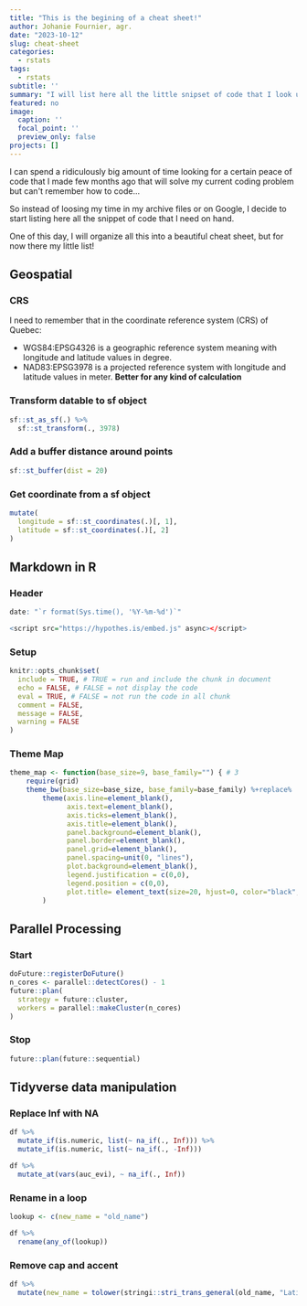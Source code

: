 ```yaml
---
title: "This is the begining of a cheat sheet!"
author: Johanie Fournier, agr. 
date: "2023-10-12"
slug: cheat-sheet
categories:
  - rstats
tags:
  - rstats
subtitle: ''
summary: "I will list here all the little snipset of code that I look up all the time."
featured: no
image:
  caption: ''
  focal_point: ''
  preview_only: false
projects: []
---
```




I can spend a ridiculously big amount of time looking for a certain peace of code that I made few months ago that will solve my current coding problem but can't remember how to code...

So instead of loosing my time in my archive files or on Google, I decide to start listing here all the snippet of code that I need on hand.

One of this day, I will organize all this into a beautiful cheat sheet, but for now there my little list!

## Geospatial

### CRS
I need to remember that in the coordinate reference system (CRS) of Quebec:
* WGS84:EPSG4326 is a geographic reference system meaning with longitude and latitude values in degree.
* NAD83:EPSG3978 is a projected reference system with longitude and latitude values in meter. **Better for any kind of calculation**

### Transform datable to sf object

```r
sf::st_as_sf(.) %>%
  sf::st_transform(., 3978)
```

### Add a buffer distance around points

```r
sf::st_buffer(dist = 20)
```

### Get coordinate from a sf object

```r
mutate(
  longitude = sf::st_coordinates(.)[, 1],
  latitude = sf::st_coordinates(.)[, 2]
)
```

## Markdown in R

### Header


```r
date: "`r format(Sys.time(), '%Y-%m-%d')`"

<script src="https://hypothes.is/embed.js" async></script>
```



### Setup

```r
knitr::opts_chunk$set(
  include = TRUE, # TRUE = run and include the chunk in document
  echo = FALSE, # FALSE = not display the code
  eval = TRUE, # FALSE = not run the code in all chunk
  comment = FALSE,
  message = FALSE,
  warning = FALSE
)
```

### Theme Map

```r
theme_map <- function(base_size=9, base_family="") { # 3
	require(grid)
	theme_bw(base_size=base_size, base_family=base_family) %+replace%
		theme(axis.line=element_blank(),
			  axis.text=element_blank(),
			  axis.ticks=element_blank(),
			  axis.title=element_blank(),
			  panel.background=element_blank(),
			  panel.border=element_blank(),
			  panel.grid=element_blank(),
			  panel.spacing=unit(0, "lines"),
			  plot.background=element_blank(),
			  legend.justification = c(0,0),
			  legend.position = c(0,0),
			  plot.title= element_text(size=20, hjust=0, color="black", face="bold"),
		)
```

## Parallel Processing

### Start

```r
doFuture::registerDoFuture()
n_cores <- parallel::detectCores() - 1
future::plan(
  strategy = future::cluster,
  workers = parallel::makeCluster(n_cores)
)
```

### Stop

```r
future::plan(future::sequential)
```


## Tidyverse data manipulation

### Replace Inf with NA

```r
df %>%
  mutate_if(is.numeric, list(~ na_if(., Inf))) %>%
  mutate_if(is.numeric, list(~ na_if(., -Inf)))
```


```r
df %>%
  mutate_at(vars(auc_evi), ~ na_if(., Inf))
```

### Rename in a loop

```r
lookup <- c(new_name = "old_name")

df %>%
  rename(any_of(lookup))
```

### Remove cap and accent

```r
df %>%
  mutate(new_name = tolower(stringi::stri_trans_general(old_name, "Latin-ASCII")))
```


[^1]: A little disclosure: I only recommend products I would use myself and all opinions expressed here are my own. This post may contain affiliate links that at no additional cost to you, I may earn a small commission. Thanks for your support!
